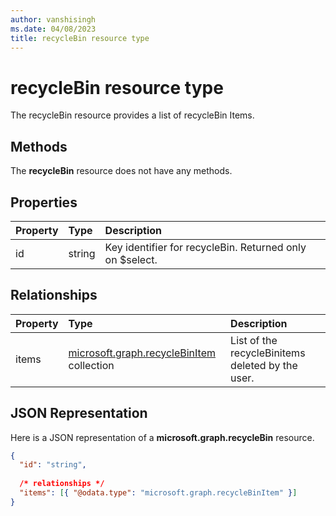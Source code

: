 ```yaml
---
author: vanshisingh
ms.date: 04/08/2023
title: recycleBin resource type
---
```

# recycleBin resource type

The recycleBin resource provides a list of recycleBin Items.

## Methods

The **recycleBin** resource does not have any methods.

## Properties

| Property | Type                                         | Description
|:-------- |:-------------------------------------------- |:-----------------------------------------------
| id       | string                                       | Key identifier for recycleBin. Returned only on $select.

## Relationships

| Property     | Type                                          | Description
|:------------ |:--------------------------------------------- |:-----------------------------------------------
| items        | [microsoft.graph.recycleBinItem](recycleBinItem.md) collection | List of the recycleBinitems deleted by the user.

## JSON Representation

Here is a JSON representation of a **microsoft.graph.recycleBin** resource.

<!-- {
"blockType": "resource",
"keyProperty": "id",
"@odata.type": "microsoft.graph.recycleBin",
"optionalProperties": []
}-->

```json
{
  "id": "string",
  
  /* relationships */
  "items": [{ "@odata.type": "microsoft.graph.recycleBinItem" }]
}
```

<!-- {
"type": "#page.annotation",
"createdBy": "API Clinic",
"section": "documentation"
}-->
